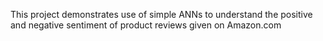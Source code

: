 This project demonstrates use of simple ANNs to understand the positive and negative sentiment of product reviews given on Amazon.com
